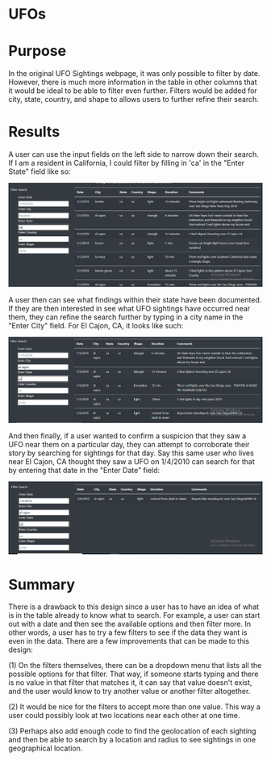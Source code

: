 # UFOs

# Purpose
In the original UFO Sightings webpage, it was only possible to filter by date. However, there is much more information in the table in other columns that it would be ideal to be able to filter even further. Filters would be added for city, state, country, and shape to allows users to further refine their search. 

# Results

A user can use the input fields on the left side to narrow down their search. If I am a resident in California, I could filter by filling in 'ca' in the "Enter State" field like so: 

![California Filter](Resources/caliFilter.PNG)

A user then can see what findings within their state have been documented. If they are then interested in see what UFO sightings have occurred near them, they can refine the search further by typing in a city name in the "Enter City" field. For El Cajon, CA, it looks like such: 

![El Cajon Filter](Resources/elcajonFilter.PNG)

And then finally, if a user wanted to confirm a suspicion that they saw a UFO near them on a particular day, they can attempt to corroborate their story by searching for sightings for that day. Say this same user who lives near El Cajon, CA thought they saw a UFO on 1/4/2010 can search for that by entering that date in the "Enter Date" field:

![1/4/2010 Filter](Resources/dateFilter.PNG)

# Summary

There is a drawback to this design since a user has to have an idea of what is in the table already to know what to search. For example, a user can start out with a date and then see the available options and then filter more. In other words, a user has to try a few filters to see if the data they want is even in the data. There are a few improvements that can be made to this design: 

(1) On the filters themselves, there can be a dropdown menu that lists all the possible options for that filter. That way, if someone starts typing and there is no value in that filter that matches it, it can say that value doesn't exist, and the user would know to try another value or another filter altogether. 

(2) It would be nice for the filters to accept more than one value. This way a user could possibly look at two locations near each other at one time. 

(3) Perhaps also add enough code to find the geolocation of each sighting and then be able to search by a location and radius to see sightings in one geographical location. 